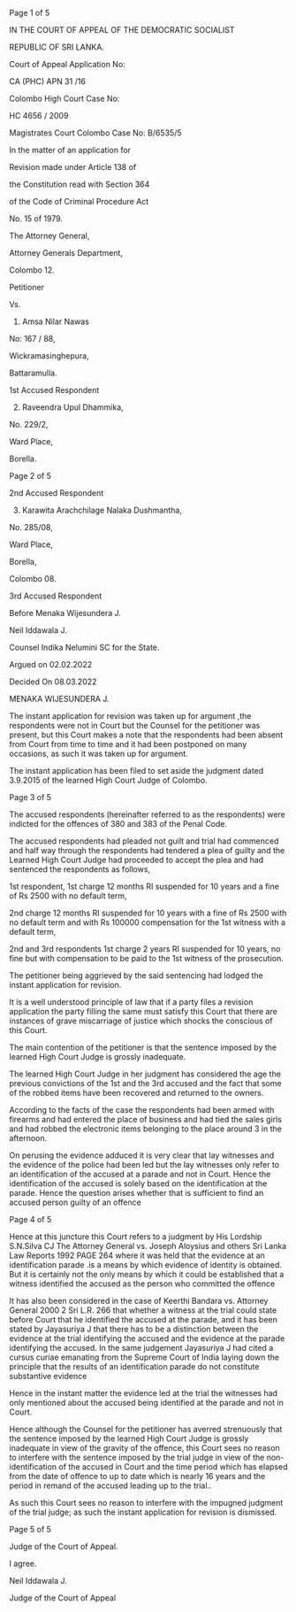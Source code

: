 Page 1 of 5

IN THE COURT OF APPEAL OF THE DEMOCRATIC SOCIALIST

REPUBLIC OF SRI LANKA.

Court of Appeal Application No:

CA (PHC) APN 31 /16

Colombo High Court Case No:

HC 4656 / 2009

Magistrates Court Colombo Case No: B/6535/5

In the matter of an application for

Revision made under Article 138 of

the Constitution read with Section 364

of the Code of Criminal Procedure Act

No. 15 of 1979.

The Attorney General,

Attorney Generals Department,

Colombo 12.

Petitioner

Vs.

1. Amsa Nilar Nawas

No: 167 / 88,

Wickramasinghepura,

Battaramulla.

1st Accused Respondent

2. Raveendra Upul Dhammika,

No. 229/2,

Ward Place,

Borella.

Page 2 of 5

2nd Accused Respondent

3. Karawita Arachchilage Nalaka Dushmantha,

No. 285/08,

Ward Place,

Borella,

Colombo 08.

3rd Accused Respondent

Before Menaka Wijesundera J.

Neil Iddawala J.

Counsel Indika Nelumini SC for the State.

Argued on 02.02.2022

Decided On 08.03.2022

MENAKA WIJESUNDERA J.

The instant application for revision was taken up for argument ,the respondents were not in Court but the Counsel for the petitioner was present, but this Court makes a note that the respondents had been absent from Court from time to time and it had been postponed on many occasions, as such it was taken up for argument.

The instant application has been filed to set aside the judgment dated 3.9.2015 of the learned High Court Judge of Colombo.

Page 3 of 5

The accused respondents (hereinafter referred to as the respondents) were indicted for the offences of 380 and 383 of the Penal Code.

The accused respondents had pleaded not guilt and trial had commenced and half way through the respondents had tendered a plea of guilty and the Learned High Court Judge had proceeded to accept the plea and had sentenced the respondents as follows,

1st respondent, 1st charge 12 months RI suspended for 10 years and a fine of Rs 2500 with no default term,

2nd charge 12 months RI suspended for 10 years with a fine of Rs 2500 with no default term and with Rs 100000 compensation for the 1st witness with a default term,

2nd and 3rd respondents 1st charge 2 years RI suspended for 10 years, no fine but with compensation to be paid to the 1st witness of the prosecution.

The petitioner being aggrieved by the said sentencing had lodged the instant application for revision.

It is a well understood principle of law that if a party files a revision application the party filling the same must satisfy this Court that there are instances of grave miscarriage of justice which shocks the conscious of this Court.

The main contention of the petitioner is that the sentence imposed by the learned High Court Judge is grossly inadequate.

The learned High Court Judge in her judgment has considered the age the previous convictions of the 1st and the 3rd accused and the fact that some of the robbed items have been recovered and returned to the owners.

According to the facts of the case the respondents had been armed with firearms and had entered the place of business and had tied the sales girls and had robbed the electronic items belonging to the place around 3 in the afternoon.

On perusing the evidence adduced it is very clear that lay witnesses and the evidence of the police had been led but the lay witnesses only refer to an identification of the accused at a parade and not in Court. Hence the identification of the accused is solely based on the identification at the parade. Hence the question arises whether that is sufficient to find an accused person guilty of an offence

Page 4 of 5

Hence at this juncture this Court refers to a judgment by His Lordship S.N.Silva CJ The Attorney General vs. Joseph Aloysius and others Sri Lanka Law Reports 1992 PAGE 264 where it was held that the evidence at an identification parade .is a means by which evidence of identity is obtained. But it is certainly not the only means by which it could be established that a witness identified the accused as the person who committed the offence

It has also been considered in the case of Keerthi Bandara vs. Attorney General 2000 2 Sri L.R. 266 that whether a witness at the trial could state before Court that he identified the accused at the parade, and it has been stated by Jayasuriya J that there has to be a distinction between the evidence at the trial identifying the accused and the evidence at the parade identifying the accused. In the same judgement Jayasuriya J had cited a cursus curiae emanating from the Supreme Court of India laying down the principle that the results of an identification parade do not constitute substantive evidence

Hence in the instant matter the evidence led at the trial the witnesses had only mentioned about the accused being identified at the parade and not in Court.

Hence although the Counsel for the petitioner has averred strenuously that the sentence imposed by the learned High Court Judge is grossly inadequate in view of the gravity of the offence, this Court sees no reason to interfere with the sentence imposed by the trial judge in view of the non-identification of the accused in Court and the time period which has elapsed from the date of offence to up to date which is nearly 16 years and the period in remand of the accused leading up to the trial..

As such this Court sees no reason to interfere with the impugned judgment of the trial judge; as such the instant application for revision is dismissed.

Page 5 of 5

Judge of the Court of Appeal.

I agree.

Neil Iddawala J.

Judge of the Court of Appeal